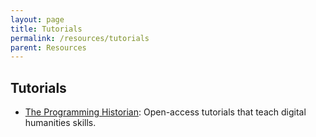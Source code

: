 ```yaml
---
layout: page
title: Tutorials
permalink: /resources/tutorials
parent: Resources
---
```


## Tutorials

- [The Programming Historian](https://programminghistorian.org/): Open-access tutorials that teach digital humanities skills.